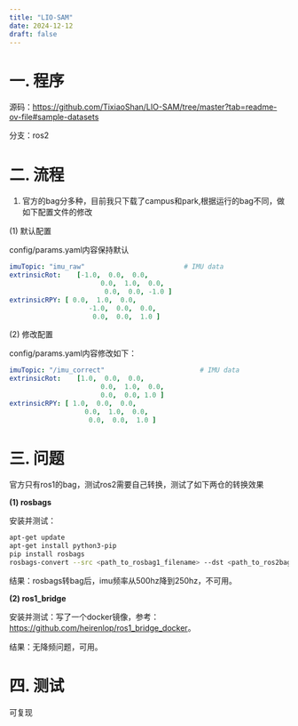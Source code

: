 ```yaml
---
title: "LIO-SAM"
date: 2024-12-12
draft: false
---
```


# 一. 程序

源码：<https://github.com/TixiaoShan/LIO-SAM/tree/master?tab=readme-ov-file#sample-datasets>

分支：ros2

# 二. 流程

1. 官方的bag分多种，目前我只下载了campus和park,根据运行的bag不同，做如下配置文件的修改

(1) 默认配置

config/params.yaml内容保持默认

```yaml
imuTopic: "imu_raw"                         # IMU data
extrinsicRot:    [-1.0,  0.0,  0.0,
                       0.0,  1.0,  0.0,
                        0.0,  0.0, -1.0 ]
extrinsicRPY: [ 0.0,  1.0,  0.0,
                    -1.0,  0.0,  0.0,
                     0.0,  0.0,  1.0 ]
```

(2) 修改配置

config/params.yaml内容修改如下：

```yaml
imuTopic: "/imu_correct"                        # IMU data
extrinsicRot:    [1.0,  0.0,  0.0,
                       0.0,  1.0,  0.0,
                       0.0,  0.0, 1.0 ]
extrinsicRPY: [ 1.0,  0.0,  0.0,
                   0.0,  1.0,  0.0,
                    0.0,  0.0,  1.0 ]
```

# 三. 问题

官方只有ros1的bag，测试ros2需要自己转换，测试了如下两仓的转换效果

**(1) rosbags**

安装并测试：
```bash
apt-get update
apt-get install python3-pip
pip install rosbags
rosbags-convert --src <path_to_rosbag1_filename> --dst <path_to_ros2bag_filename> #转换bag
```
结果：rosbags转bag后，imu频率从500hz降到250hz，不可用。

**(2) ros1_bridge**

安装并测试：写了一个docker镜像，参考： <https://github.com/heirenlop/ros1_bridge_docker>。

结果：无降频问题，可用。

# 四. 测试

可复现